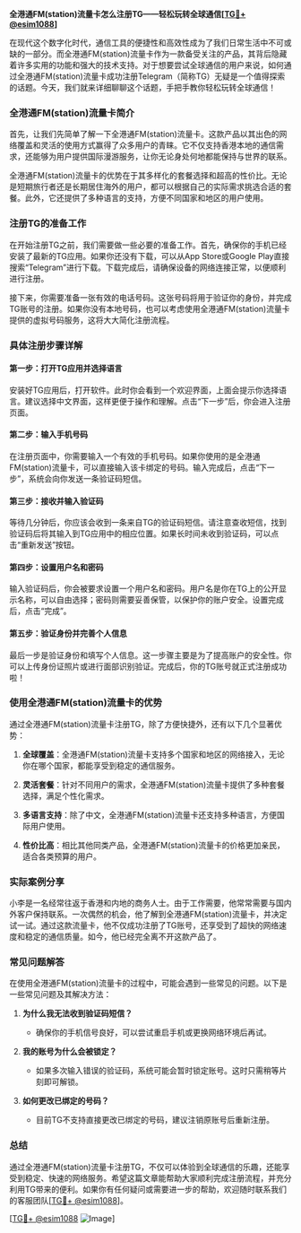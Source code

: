 **全港通FM(station)流量卡怎么注册TG——轻松玩转全球通信[[TG💪+ @esim1088](https://t.me/s/esim1088)]**

在现代这个数字化时代，通信工具的便捷性和高效性成为了我们日常生活中不可或缺的一部分。而全港通FM(station)流量卡作为一款备受关注的产品，其背后隐藏着许多实用的功能和强大的技术支持。对于想要尝试全球通信的用户来说，如何通过全港通FM(station)流量卡成功注册Telegram（简称TG）无疑是一个值得探索的话题。今天，我们就来详细聊聊这个话题，手把手教你轻松玩转全球通信！

### 全港通FM(station)流量卡简介

首先，让我们先简单了解一下全港通FM(station)流量卡。这款产品以其出色的网络覆盖和灵活的使用方式赢得了众多用户的青睐。它不仅支持香港本地的通信需求，还能够为用户提供国际漫游服务，让你无论身处何地都能保持与世界的联系。

全港通FM(station)流量卡的优势在于其多样化的套餐选择和超高的性价比。无论是短期旅行者还是长期居住海外的用户，都可以根据自己的实际需求挑选合适的套餐。此外，它还提供了多种语言的支持，方便不同国家和地区的用户使用。

### 注册TG的准备工作

在开始注册TG之前，我们需要做一些必要的准备工作。首先，确保你的手机已经安装了最新的TG应用。如果你还没有下载，可以从App Store或Google Play直接搜索“Telegram”进行下载。下载完成后，请确保设备的网络连接正常，以便顺利进行注册。

接下来，你需要准备一张有效的电话号码。这张号码将用于验证你的身份，并完成TG账号的注册。如果你没有本地号码，也可以考虑使用全港通FM(station)流量卡提供的虚拟号码服务，这将大大简化注册流程。

### 具体注册步骤详解

#### 第一步：打开TG应用并选择语言

安装好TG应用后，打开软件。此时你会看到一个欢迎界面，上面会提示你选择语言。建议选择中文界面，这样更便于操作和理解。点击“下一步”后，你会进入注册页面。

#### 第二步：输入手机号码

在注册页面中，你需要输入一个有效的手机号码。如果你使用的是全港通FM(station)流量卡，可以直接输入该卡绑定的号码。输入完成后，点击“下一步”，系统会向你发送一条验证码短信。

#### 第三步：接收并输入验证码

等待几分钟后，你应该会收到一条来自TG的验证码短信。请注意查收短信，找到验证码后将其输入到TG应用中的相应位置。如果长时间未收到验证码，可以点击“重新发送”按钮。

#### 第四步：设置用户名和密码

输入验证码后，你会被要求设置一个用户名和密码。用户名是你在TG上的公开显示名称，可以自由选择；密码则需要妥善保管，以保护你的账户安全。设置完成后，点击“完成”。

#### 第五步：验证身份并完善个人信息

最后一步是验证身份和填写个人信息。这一步骤主要是为了提高账户的安全性。你可以上传身份证照片或进行面部识别验证。完成后，你的TG账号就正式注册成功啦！

### 使用全港通FM(station)流量卡的优势

通过全港通FM(station)流量卡注册TG，除了方便快捷外，还有以下几个显著优势：

1. **全球覆盖**：全港通FM(station)流量卡支持多个国家和地区的网络接入，无论你在哪个国家，都能享受到稳定的通信服务。
   
2. **灵活套餐**：针对不同用户的需求，全港通FM(station)流量卡提供了多种套餐选择，满足个性化需求。

3. **多语言支持**：除了中文，全港通FM(station)流量卡还支持多种语言，方便国际用户使用。

4. **性价比高**：相比其他同类产品，全港通FM(station)流量卡的价格更加亲民，适合各类预算的用户。

### 实际案例分享

小李是一名经常往返于香港和内地的商务人士。由于工作需要，他常常需要与国内外客户保持联系。一次偶然的机会，他了解到全港通FM(station)流量卡，并决定试一试。通过这款流量卡，他不仅成功注册了TG账号，还享受到了超快的网络速度和稳定的通信质量。如今，他已经完全离不开这款产品了。

### 常见问题解答

在使用全港通FM(station)流量卡的过程中，可能会遇到一些常见的问题。以下是一些常见问题及其解决方法：

1. **为什么我无法收到验证码短信？**
   - 确保你的手机信号良好，可以尝试重启手机或更换网络环境后再试。

2. **我的账号为什么会被锁定？**
   - 如果多次输入错误的验证码，系统可能会暂时锁定账号。这时只需稍等片刻即可解锁。

3. **如何更改已绑定的号码？**
   - 目前TG不支持直接更改已绑定的号码，建议注销原账号后重新注册。

### 总结

通过全港通FM(station)流量卡注册TG，不仅可以体验到全球通信的乐趣，还能享受到稳定、快速的网络服务。希望这篇文章能帮助大家顺利完成注册流程，并充分利用TG带来的便利。如果你有任何疑问或需要进一步的帮助，欢迎随时联系我们的客服团队[[TG💪+ @esim1088](https://t.me/s/esim1088)]。

[[TG💪+ @esim1088](https://t.me/s/esim1088) ![Image](https://i.postimg.cc/4NQfJmqS/Snipaste-2025-05-13-00-14-12.png)]